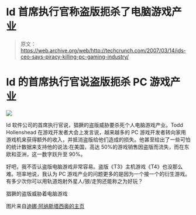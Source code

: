 # Id 首席执行官称盗版扼杀了电脑游戏产业

> 原文：<https://web.archive.org/web/http://techcrunch.com/2007/03/14/ids-ceo-says-piracy-killing-pc-gaming-industry/>

# Id 的首席执行官说盗版扼杀 PC 游戏产业

![](img/082f3286435d361b2a078abd7cab5676.png)

Id 软件公司的首席执行官说，猖獗的盗版威胁要杀死个人电脑游戏产业。Todd Hollenshead 在游戏开发者大会上发言说，越来越多的 PC 游戏开发者转向家用游戏机来获得额外的收入，并抵消盗版给他们造成的损失。他甚至给出了一些可怕的统计数据来支持他的说法:在美国，高达 50%的游戏销售因盗版而流失，而在东欧和亚洲，这一数字跃升至 90%。

好吧，我不否认盗版电脑游戏非常容易。盗版《T3》主机游戏《T4》也没那么难。坦率地说，我认为 PC 游戏产业的问题更多的是因为一个接一个的衍生游戏。有多少次你可以用轨道炮射外星人/狼/走狗还能称之为好玩？

猖獗的盗版威胁着电脑游戏

图片来自[迪娜·阿纳斯塔西奥的主页](https://web.archive.org/web/20130628144857/http://www.dinaanastasio.com/)